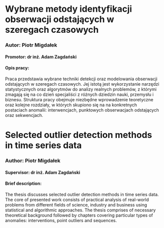 # Wybrane metody identyfikacji obserwacji odstających w szeregach czasowych
### Autor: Piotr Migdałek
#### Promotor: dr inż. Adam Zagdański

#### Opis pracy:
Praca przedstawia wybrane techniki detekcji oraz modelowania obserwacji odstających w szeregach czasowych. Jej istotą jest wykorzystanie narzędzi statystycznych oraz algorytmów do analizy realnych problemów, z którymi zmagają się na co dzień specjaliści z różnych dziedzin nauki, przemysłu i biznesu. Struktura pracy obejmuje niezbędne wprowadzenie teoretyczne oraz kolejne rozdziały, w których skupiono się na na konkretnych postaciach anomalii: interwencjach, punktowych obserwacjach odstających oraz sekwencjach.

# Selected outlier detection methods in time series data
### Author: Piotr Migdałek
#### Supervisor: dr inż. Adam Zagdański

#### Brief description:
The thesis discusses selected outlier detection methods in time series data. The core of presented work consists of practical analysis of real-world problems from different fields of science, industry and business using statistical and algorithmic approaches. The thesis comprises of necessary theoretical background followed by chapters covering particular types of anomalies: interventions, point outliers and sequences.


